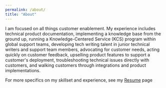```yaml
---
permalink: /about/
title: "About"
---
```


I am focused on all things customer enablement. My experience includes technical product documentation, implementing a knowledge base from the ground up, running a Knowledge-Centered Service (KCS) program within global support teams, developing tech writing talent in junior technical writers and support team members, advocating for customer needs, acting quickly on customer feedback, upselling product features to support a customer's deployment, troubleshooting technical issues directly with customers, and walking customers through integrations and product implementations. 

For more specifics on my skillset and experience, see my [Resume](/resume) page
